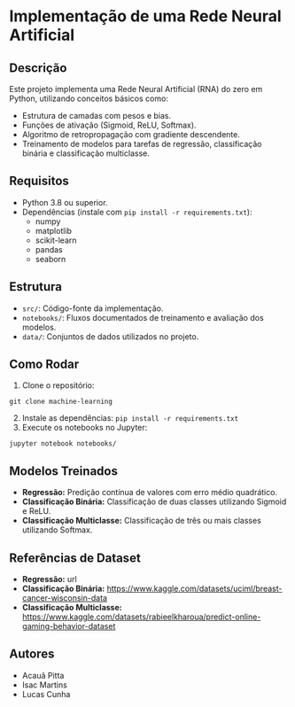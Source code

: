 # Implementação de uma Rede Neural Artificial

## Descrição

Este projeto implementa uma Rede Neural Artificial (RNA) do zero em Python, utilizando conceitos básicos como:

- Estrutura de camadas com pesos e bias.
- Funções de ativação (Sigmoid, ReLU, Softmax).
- Algoritmo de retropropagação com gradiente descendente.
- Treinamento de modelos para tarefas de regressão, classificação binária e classificação multiclasse.

## Requisitos

- Python 3.8 ou superior.
- Dependências (instale com `pip install -r requirements.txt`):
  - numpy
  - matplotlib
  - scikit-learn
  - pandas
  - seaborn

## Estrutura

- `src/`: Código-fonte da implementação.
- `notebooks/`: Fluxos documentados de treinamento e avaliação dos modelos.
- `data/`: Conjuntos de dados utilizados no projeto.

## Como Rodar

1. Clone o repositório:

``
git clone machine-learning
``

2. Instale as dependências:
``
pip install -r requirements.txt
``
3. Execute os notebooks no Jupyter:

``
jupyter notebook notebooks/
``

## Modelos Treinados

- **Regressão:** Predição contínua de valores com erro médio quadrático.
- **Classificação Binária:** Classificação de duas classes utilizando Sigmoid e ReLU.
- **Classificação Multiclasse:** Classificação de três ou mais classes utilizando Softmax.

## Referências de Dataset

- **Regressão:** url
- **Classificação Binária:** <https://www.kaggle.com/datasets/uciml/breast-cancer-wisconsin-data>
- **Classificação Multiclasse:** <https://www.kaggle.com/datasets/rabieelkharoua/predict-online-gaming-behavior-dataset>

## Autores

- Acauã Pitta
- Isac Martins
- Lucas Cunha
